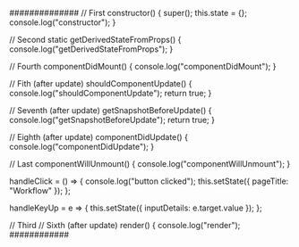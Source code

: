   ##############
  // First
  constructor() {
    super();
    this.state = {};
    console.log("constructor");
  }

  // Second
  static getDerivedStateFromProps() {
    console.log("getDerivedStateFromProps");
  }

  // Fourth
  componentDidMount() {
    console.log("componentDidMount");
  }

  // Fith (after update)
  shouldComponentUpdate() {
    console.log("shouldComponentUpdate");
    return true;
  }

  // Seventh (after update)
  getSnapshotBeforeUpdate() {
    console.log("getSnapshotBeforeUpdate");
    return true;
  }

  // Eighth (after update)
  componentDidUpdate() {
    console.log("componentDidUpdate");
  }

  // Last
  componentWillUnmount() {
    console.log("componentWillUnmount");
  }

  handleClick = () => {
    console.log("button clicked");
    this.setState({ pageTitle: "Workflow" });
  };

  handleKeyUp = e => {
    this.setState({ inputDetails: e.target.value });
  };

  // Third
  // Sixth (after update)
  render() {
    console.log("render");
    ############